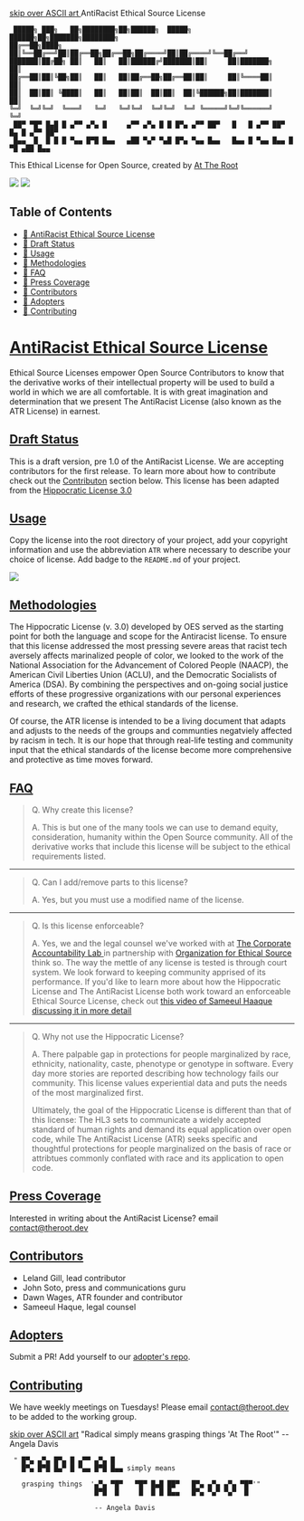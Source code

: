 <a href="#post-art-title">skip over ASCII art </a> AntiRacist Ethical Source License
```
 █████╗ ███╗   ██╗████████╗██╗██████╗  █████╗  ██████╗██╗███████╗████████╗
██╔══██╗████╗  ██║╚══██╔══╝██║██╔══██╗██╔══██╗██╔════╝██║██╔════╝╚══██╔══╝
███████║██╔██╗ ██║   ██║   ██║██████╔╝███████║██║     ██║███████╗   ██║   
██╔══██║██║╚██╗██║   ██║   ██║██╔══██╗██╔══██║██║     ██║╚════██║   ██║   
██║  ██║██║ ╚████║   ██║   ██║██║  ██║██║  ██║╚██████╗██║███████║   ██║   
╚═╝  ╚═╝╚═╝  ╚═══╝   ╚═╝   ╚═╝╚═╝  ╚═╝╚═╝  ╚═╝ ╚═════╝╚═╝╚══════╝   ╚═╝   
 ██▀ ▀█▀ █▄█ █ ▄▀▀ ▄▀▄ █     ▄▀▀ ▄▀▄ █ █ █▀▄ ▄▀▀ ██▀   █   █ ▄▀▀ ██▀ █▄ █ ▄▀▀ ██▀
 █▄▄  █  █ █ █ ▀▄▄ █▀█ █▄▄   ▄██ ▀▄▀ ▀▄█ █▀▄ ▀▄▄ █▄▄   █▄▄ █ ▀▄▄ █▄▄ █ ▀█ ▄██ █▄▄
```
<a name="post-art-title"></a>
This Ethical License for Open Source, created by [At The Root](https://attheroot.dev/about)


<img src="https://img.shields.io/badge/license-ATR-yellow">
<a href="https://opencollective.com/at-the-root"><img src="https://img.shields.io/opencollective/all/at-the-root"></a>

## Table of Contents

- [🔗 AntiRacist Ethical Source License](#top)  
- [🔗 Draft Status](#draft) 
- [🔗 Usage](#usage)
- [🔗 Methodologies](#methodologies)
- [🔗 FAQ](#faq)
- [🔗 Press Coverage](#press)
- [🔗 Contributors](#contributors)
- [🔗 Adopters](#adopters)
- [🔗 Contributing](#contributing)


# [AntiRacist Ethical Source License](top)  

Ethical Source Licenses empower Open Source Contributors to know that the derivative works of their intellectual property will be used to build a world in which we are all comfortable. It is with great imagination and determination that we present The AntiRacist License (also known as the ATR License) in earnest. 

## [Draft Status](draft)

This is a draft version, pre 1.0 of the AntiRacist License. We are accepting contributors for the first release. To learn more about how to contribute check out the <a href="#">Contributon</a> section below. This license has been adapted from the [Hippocratic License 3.0](https://firstdonoharm.dev)

##  [Usage](usage) 

Copy the license into the root directory of your project, add your copyright information and use the abbreviation `ATR` where necessary to describe your choice of license. Add badge to the `README.md` of your project.

<img src="https://img.shields.io/badge/license-ATR-yellow">

## [Methodologies](methodologies)

The Hippocratic License (v. 3.0) developed by OES served as the starting point for both the language and scope for the Antiracist license. To ensure that this license addressed the most pressing severe areas that racist tech aversely affects marinalized people of color, we looked to the work of the National Association for the Advancement of Colored People (NAACP), the American Civil Liberties Union (ACLU), and the Democratic Socialists of America (DSA). By combining the perspectives and on-going social justice efforts of these progressive organizations with our personal experiences and research, we crafted the ethical standards of the license. 

Of course, the ATR license is intended to be a living document that adapts and adjusts to the needs of the groups and communties negatviely affected by racism in tech. It is our hope that through real-life testing and community input that the ethical standards of the license become more comprehensive and protective as time moves forward.  

## [FAQ](faq) 

> Q. Why create this license?
> 
> A. This is but one of the many tools we can use to demand equity, consideration, humanity within the Open Source community. All of the derivative works that include this license will be subject to the ethical requirements listed.
----
> Q. Can I add/remove parts to this license?
> 
> A. Yes, but you must use a modified name of the license. 
-----
> Q. Is this license enforceable? 
>
> A. Yes, we and the legal counsel we've worked with at <a href="#">The Corporate Accountability Lab </a> in partnership with <a href="#"> Organization for Ethical Source </a> think so. The way the mettle of any license is tested is through court system. We look forward to keeping community apprised of its performance. If you'd like to learn more about how the Hippocratic License and The AntiRacist License both work toward an enforceable Ethical Source License, check out <a href="#">this video of Sameeul Haaque discussing it in more detail</a> 
----
> Q. Why not use the Hippocratic License?
>
> A. There palpable gap in protections for people marginalized by race, ethnicity, nationality, caste, phenotype or genotype in software. Every day more stories are reported describing how technology fails our community. This license values experiential data and puts the needs of the most marginalized first. 
>
> Ultimately, the goal of the Hippocratic License is different than that of this license: The HL3 sets to communicate a widely accepted standard of human rights and demand its equal application over open code, while The AntiRacist License (ATR) seeks specific and thoughtful protections for people marginalized on the basis of race or attribtues commonly conflated with race and its application to open code.

## [Press Coverage](press) 

Interested in writing about the AntiRacist License? email <a href="mailto:contact@theroot.dev">contact@theroot.dev</a>

## [Contributors](contributors) 
- Leland Gill, lead contributor
- John Soto, press and communications guru 
- Dawn Wages, ATR founder and contributor 
- Sameeul Haque, legal counsel

## [Adopters](adopters)

Submit a PR! Add yourself to our [adopter's repo](#).

## [Contributing](contributing)

We have weekly meetings on Tuesdays! Please email <a href="mailto:contact@theroot.dev">contact@theroot.dev</a> to be added to the working group.

<a href="#post-art-quote">skip over ASCII art</a>  "Radical simply means grasping things 'At The Root'" -- Angela Davis

```
 " █▀▄ ▄▀▄ █▀▄ █ ▄▀▀ ▄▀▄ █  
   █▀▄ █▀█ █▄▀ █ ▀▄▄ █▀█ █▄▄ simply means

   grasping things  '▄▀▄ ▀█▀   ▀█▀ █▄█ ██▀   █▀▄ ▄▀▄ ▄▀▄ ▀█▀'"
                     █▀█  █     █  █ █ █▄▄   █▀▄ ▀▄▀ ▀▄▀  █ 

                     -- Angela Davis
```
<a name="post-art-quote"></a>
